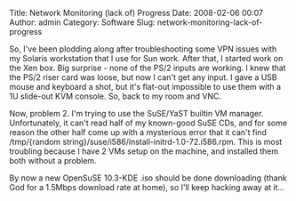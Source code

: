Title: Network Monitoring (lack of) Progress
Date: 2008-02-06 00:07
Author: admin
Category: Software
Slug: network-monitoring-lack-of-progress

So, I've been plodding along after troubleshooting some VPN issues with
my Solaris workstation that I use for Sun work. After that, I started
work on the Xen box. Big surprise - none of the PS/2 inputs are working.
I knew that the PS/2 riser card was loose, but now I can't get any
input. I gave a USB mouse and keyboard a shot, but it's flat-out
impossible to use them with a 1U slide-out KVM console. So, back to my
room and VNC.

Now, problem 2. I'm trying to use the SuSE/YaST builtin VM manager.
Unfortunately, it can't read half of my known-good SuSE CDs, and for
some reason the other half come up with a mysterious error that it can't
find /tmp/{random string}/suse/i586/install-initrd-1.0-72.i586.rpm. This
is most troubling because I have 2 VMs setup on the machine, and
installed them both without a problem.

By now a new OpenSuSE 10.3-KDE .iso should be done downloading (thank
God for a 1.5Mbps download rate at home), so I'll keep hacking away at
it...
